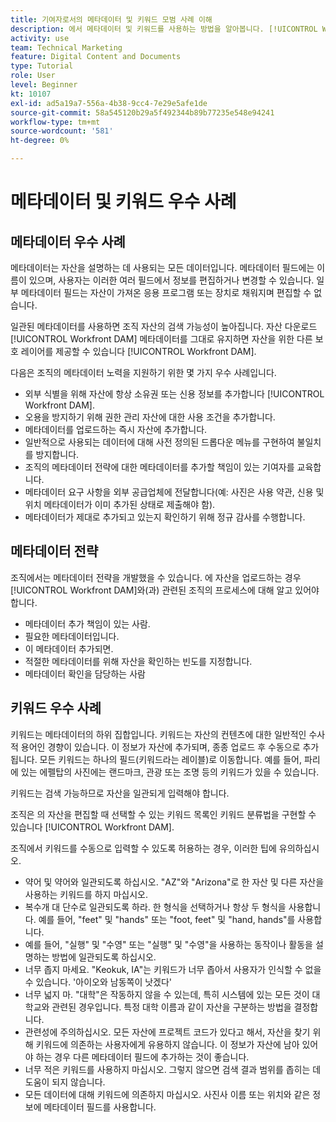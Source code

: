 ```yaml
---
title: 기여자로서의 메타데이터 및 키워드 모범 사례 이해
description: 에서 메타데이터 및 키워드를 사용하는 방법을 알아봅니다. [!UICONTROL Workfront DAM] 자산을 설명하여 조직 자산의 검색 가능성을 높입니다.
activity: use
team: Technical Marketing
feature: Digital Content and Documents
type: Tutorial
role: User
level: Beginner
kt: 10107
exl-id: ad5a19a7-556a-4b38-9cc4-7e29e5afe1de
source-git-commit: 58a545120b29a5f492344b89b77235e548e94241
workflow-type: tm+mt
source-wordcount: '581'
ht-degree: 0%

---
```


# 메타데이터 및 키워드 우수 사례

## 메타데이터 우수 사례

메타데이터는 자산을 설명하는 데 사용되는 모든 데이터입니다. 메타데이터 필드에는 이름이 있으며, 사용자는 이러한 여러 필드에서 정보를 편집하거나 변경할 수 있습니다. 일부 메타데이터 필드는 자산이 가져온 응용 프로그램 또는 장치로 채워지며 편집할 수 없습니다.

일관된 메타데이터를 사용하면 조직 자산의 검색 가능성이 높아집니다. 자산 다운로드 [!UICONTROL Workfront DAM] 메타데이터를 그대로 유지하면 자산을 위한 다른 보호 레이어를 제공할 수 있습니다 [!UICONTROL Workfront DAM].

다음은 조직의 메타데이터 노력을 지원하기 위한 몇 가지 우수 사례입니다.

* 외부 식별을 위해 자산에 항상 소유권 또는 신용 정보를 추가합니다 [!UICONTROL Workfront DAM].
* 오용을 방지하기 위해 권한 관리 자산에 대한 사용 조건을 추가합니다.
* 메타데이터를 업로드하는 즉시 자산에 추가합니다.
* 일반적으로 사용되는 데이터에 대해 사전 정의된 드롭다운 메뉴를 구현하여 불일치를 방지합니다.
* 조직의 메타데이터 전략에 대한 메타데이터를 추가할 책임이 있는 기여자를 교육합니다.
* 메타데이터 요구 사항을 외부 공급업체에 전달합니다(예: 사진은 사용 약관, 신용 및 위치 메타데이터가 이미 추가된 상태로 제출해야 함).
* 메타데이터가 제대로 추가되고 있는지 확인하기 위해 정규 감사를 수행합니다.

## 메타데이터 전략

조직에서는 메타데이터 전략을 개발했을 수 있습니다. 에 자산을 업로드하는 경우 [!UICONTROL Workfront DAM]와(과) 관련된 조직의 프로세스에 대해 알고 있어야 합니다.

* 메타데이터 추가 책임이 있는 사람.
* 필요한 메타데이터입니다.
* 이 메타데이터 추가되면.
* 적절한 메타데이터를 위해 자산을 확인하는 빈도를 지정합니다.
* 메타데이터 확인을 담당하는 사람

## 키워드 우수 사례

키워드는 메타데이터의 하위 집합입니다. 키워드는 자산의 컨텐츠에 대한 일반적인 수사적 용어인 경향이 있습니다. 이 정보가 자산에 추가되며, 종종 업로드 후 수동으로 추가됩니다. 모든 키워드는 하나의 필드(키워드라는 레이블)로 이동합니다. 예를 들어, 파리에 있는 에펠탑의 사진에는 랜드마크, 관광 또는 조명 등의 키워드가 있을 수 있습니다.

키워드는 검색 가능하므로 자산을 일관되게 입력해야 합니다.

조직은 의 자산을 편집할 때 선택할 수 있는 키워드 목록인 키워드 분류법을 구현할 수 있습니다 [!UICONTROL Workfront DAM].

조직에서 키워드를 수동으로 입력할 수 있도록 허용하는 경우, 이러한 팁에 유의하십시오.

* 약어 및 약어와 일관되도록 하십시오. &quot;AZ&quot;와 &quot;Arizona&quot;로 한 자산 및 다른 자산을 사용하는 키워드를 하지 마십시오.
* 복수개 대 단수로 일관되도록 하라. 한 형식을 선택하거나 항상 두 형식을 사용합니다. 예를 들어, &quot;feet&quot; 및 &quot;hands&quot; 또는 &quot;foot, feet&quot; 및 &quot;hand, hands&quot;를 사용합니다.
* 예를 들어, &quot;실행&quot; 및 &quot;수영&quot; 또는 &quot;실행&quot; 및 &quot;수영&quot;을 사용하는 동작이나 활동을 설명하는 방법에 일관되도록 하십시오.
* 너무 좁지 마세요. &quot;Keokuk, IA&quot;는 키워드가 너무 좁아서 사용자가 인식할 수 없을 수 있습니다. &#39;아이오와 남동쪽이 낫겠다&#39;
* 너무 넓지 마. &quot;대학&quot;은 작동하지 않을 수 있는데, 특히 시스템에 있는 모든 것이 대학교와 관련된 경우입니다. 특정 대학 이름과 같이 자산을 구분하는 방법을 결정합니다.
* 관련성에 주의하십시오. 모든 자산에 프로젝트 코드가 있다고 해서, 자산을 찾기 위해 키워드에 의존하는 사용자에게 유용하지 않습니다. 이 정보가 자산에 남아 있어야 하는 경우 다른 메타데이터 필드에 추가하는 것이 좋습니다.
* 너무 적은 키워드를 사용하지 마십시오. 그렇지 않으면 검색 결과 범위를 좁히는 데 도움이 되지 않습니다.
* 모든 데이터에 대해 키워드에 의존하지 마십시오. 사진사 이름 또는 위치와 같은 정보에 메타데이터 필드를 사용합니다.
